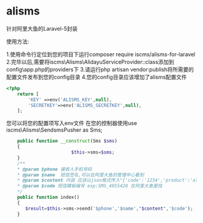 # alisms
针对阿里大鱼的Laravel-5封装

使用方法:

1.使用命令行定位到您的项目下运行composer require iscms/alisms-for-laravel
2.完毕以后,需要将iscms\Alisms\AlidayuServiceProvider::class添加到config\app.php的providers下
3.请运行php artisan vendor:publish将所需要的配置文件发布到您的config目录
4.您的config目录应该增加了alisms配置文件

```php
<?php
    return [
        'KEY' =>env('ALISMS_KEY',null),
        'SECRETKEY'=>env('ALISMS_SECRETKEY',null),
    ];
```

您可以将您的配置项写入env文件
在您的控制器使用use iscms\Alisms\SendsmsPusher as Sms;

```php
    public function __construct(Sms $sms)
    {
                        $this->sms=$sms;
    }
    /**
    * @param $phone 接收人手机号码
    * @param $name  短信签名,可以在阿里大鱼的管理中心看到
    * @param $content 内容 应该以json格式传入"{'code':'1234','product':'alidayu'}"对应模板中的字符
    * @param $code 短信模板编号 exp:SMS_4955428 在阿里大鱼里找
    */
    public function index()
    {
       $result=$this->sms->send('$phone','$name',"$content",'$code');
    }
```
